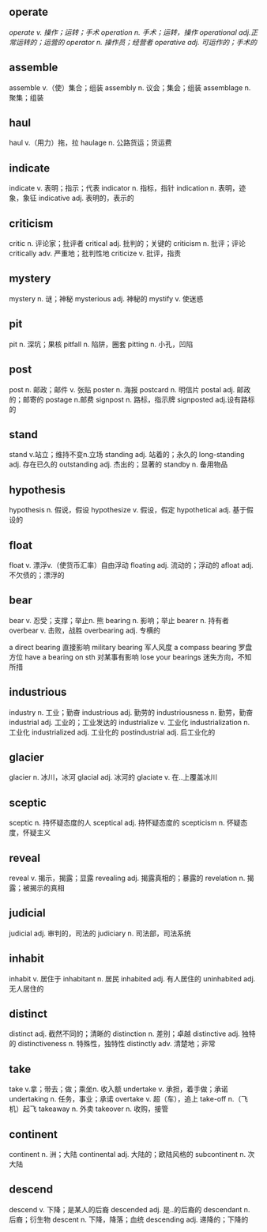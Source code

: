 ## operate
*operate v. 操作；运转；手术*
*operation n. 手术；运转，操作*
*operational adj.正常运转的；运营的*
*operator n. 操作员；经营者*
*operative adj. 可运作的；手术的*

## assemble

assemble v.（使）集合；组装
assembly n. 议会；集会；组装
assemblage n. 聚集；组装

## haul

haul v.（用力）拖，拉
haulage n. 公路货运；货运费

## indicate

indicate v. 表明；指示；代表
indicator n. 指标，指针
indication n. 表明，迹象，象征
indicative adj. 表明的，表示的

## criticism

critic n. 评论家；批评者
critical adj. 批判的；关键的
criticism n. 批评；评论
critically adv. 严重地；批判性地
criticize v. 批评，指责

## mystery

mystery n. 谜；神秘
mysterious adj. 神秘的
mystify v. 使迷惑

## pit

pit n. 深坑；果核
pitfall n. 陷阱，圈套
pitting n. 小孔，凹陷

## post

post n. 邮政；邮件 v. 张贴
poster n. 海报
postcard n. 明信片
postal adj. 邮政的；邮寄的
postage n.邮费
signpost n. 路标，指示牌
signposted
adj.设有路标的

## stand

stand v.站立；维持不变n.立场
standing adj. 站着的；永久的
long-standing adj. 存在已久的
outstanding adj. 杰出的；显著的
standby n. 备用物品

## hypothesis

hypothesis n. 假说，假设
hypothesize v. 假设，假定
hypothetical adj. 基于假设的

## float

 float v. 漂浮v.（使货币汇率）自由浮动
floating adj. 流动的；浮动的
afloat adj. 不欠债的；漂浮的

## bear

bear v. 忍受；支撑；举止n. 熊
bearing n. 影响；举止
bearer n. 持有者
overbear v. 击败，战胜
overbearing adj. 专横的

a direct bearing 直接影响
military bearing 军人风度
a compass bearing 罗盘方位
have a bearing on sth 对某事有影响
lose your bearings 迷失方向，不知所措

## industrious

industry n. 工业；勤奋
industrious adj. 勤劳的
industriousness n. 勤劳，勤奋
industrial adj. 工业的；工业发达的
industrialize v. 工业化
industrialization n. 工业化
industrialized adj. 工业化的
postindustrial adj. 后工业化的

## glacier

glacier n. 冰川，冰河
glacial adj. 冰河的
glaciate v. 在..上覆盖冰川

## sceptic

sceptic n. 持怀疑态度的人
sceptical adj. 持怀疑态度的
scepticism n. 怀疑态度，怀疑主义

## reveal

reveal v. 揭示，揭露；显露
revealing adj. 揭露真相的；暴露的
revelation n. 揭露；被揭示的真相

## judicial

judicial adj. 审判的，司法的
judiciary n. 司法部，司法系统

## inhabit

inhabit v. 居住于
inhabitant n. 居民
inhabited adj. 有人居住的
uninhabited adj. 无人居住的

## distinct

distinct adj. 截然不同的；清晰的
distinction n. 差别；卓越
distinctive adj. 独特的
distinctiveness n. 特殊性，独特性
distinctly adv. 清楚地；非常

## take

take v.拿；带去；做；乘坐n. 收入额
undertake v. 承担，着手做；承诺
undertaking n. 任务，事业；承诺
overtake v. 超（车），追上
take-off n.（飞机）起飞
takeaway n. 外卖
takeover n. 收购，接管

## continent 

continent n. 洲；大陆
continental adj. 大陆的；欧陆风格的
subcontinent n. 次大陆

## descend

descend v. 下降；是某人的后裔
descended adj. 是..的后裔的
descendant n. 后裔；衍生物
descent n. 下降，降落；血统
descending adj. 递降的；下降的
